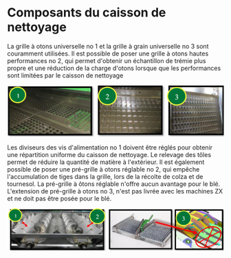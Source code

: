 # Composants du caisson de nettoyage

La grille à otons universelle no 1 et la grille à grain universelle no 3 sont couramment utilisées. Il est possible de poser une grille à otons hautes performances no 2, qui permet d'obtenir un échantillon de trémie plus propre et une réduction de la charge d'otons lorsque que les performances sont limitées par le caisson de nettoyage

![images/Capture%20d%E2%80%99%C3%A9cran%202025-03-21%20%C3%A0%2009.44.02.png](images/Capture%20d%E2%80%99%C3%A9cran%202025-03-21%20%C3%A0%2009.44.02.png)

Les diviseurs des vis d'alimentation no 1 doivent être réglés pour obtenir une répartition uniforme du caisson de nettoyage. Le relevage des tôles permet de réduire la quantité de matière à l'extérieur. Il est également possible de poser une pré-grille à otons réglable no 2, qui empêche l'accumulation de tiges dans la grille, lors de la récolte de colza et de tournesol. La pré-grille à ôtons réglable n'offre aucun avantage pour le blé. L'extension de pré-grille à otons no 3, n'est pas livrée avec les machines ZX et ne doit pas être posée pour le blé.

![images/Capture%20d%E2%80%99%C3%A9cran%202025-03-21%20%C3%A0%2009.44.25.png](images/Capture%20d%E2%80%99%C3%A9cran%202025-03-21%20%C3%A0%2009.44.25.png)
